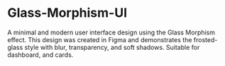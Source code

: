 # Glass-Morphism-UI
A minimal and modern user interface design using the Glass Morphism effect. This design was created in Figma and demonstrates the frosted-glass style with blur, transparency, and soft shadows. Suitable for dashboard, and cards.
